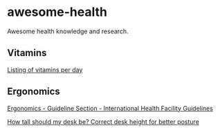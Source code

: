 # awesome-health
Awesome health knowledge and research.

## Vitamins

[Listing of vitamins per day](https://www.health.harvard.edu/staying-healthy/listing_of_vitamins)

## Ergonomics

[Ergonomics - Guideline Section - International Health Facility Guidelines](http://healthfacilityguidelines.com/ViewPDF/ViewIndexPDF/iHFG_part_c_ergonomics)

[How tall should my desk be? Correct desk height for better posture](https://www.painlessmovement.com/blog/how-tall-should-my-desk-be-correct-desk-height-for-better-posture/)

